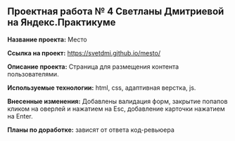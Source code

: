 ## Проектная работа № 4 Светланы Дмитриевой на Яндекс.Практикуме

__Название проекта:__ Место

 __Ссылка на проект:__ https://svetdmi.github.io/mesto/

__Описание проекта:__ Страница для размещения контента пользователями.

__Используемые технологии:__ html, css, адаптивная верстка, js.

__Внесенные изменения:__  Добавлены валидация форм, закрытие попапов кликом на оверлей и нажатием на Esc, добавление карточки нажатием на Enter.

__Планы по доработке:__ зависят от ответа код-ревьюера


